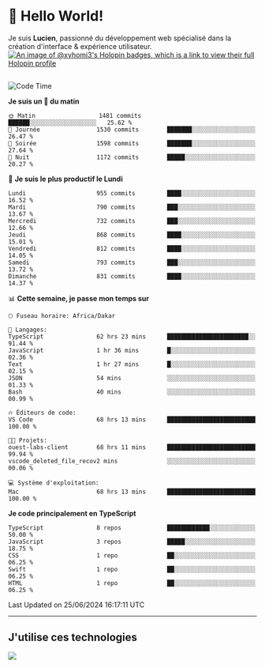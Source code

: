 # 👋 Hello World!

Je suis **Lucien**, passionné du développement web spécialisé dans la création d'interface & expérience utilisateur.
[![An image of @xyhomi3's Holopin badges, which is a link to view their full Holopin profile](https://holopin.me/xyhomi3)](https://holopin.io/@xyhomi3)

##

<!--START_SECTION:waka-->
![Code Time](http://img.shields.io/badge/Code%20Time-1%2C454%20hrs%2040%20mins-blue)

**Je suis un 🐤 du matin** 

```text
🌞 Matin                  1481 commits        ██████░░░░░░░░░░░░░░░░░░░   25.62 % 
🌆 Journée                1530 commits        ███████░░░░░░░░░░░░░░░░░░   26.47 % 
🌃 Soirée                 1598 commits        ███████░░░░░░░░░░░░░░░░░░   27.64 % 
🌙 Nuit                   1172 commits        █████░░░░░░░░░░░░░░░░░░░░   20.27 % 
```
📅 **Je suis le plus productif le Lundi** 

```text
Lundi                    955 commits         ████░░░░░░░░░░░░░░░░░░░░░   16.52 % 
Mardi                    790 commits         ███░░░░░░░░░░░░░░░░░░░░░░   13.67 % 
Mercredi                 732 commits         ███░░░░░░░░░░░░░░░░░░░░░░   12.66 % 
Jeudi                    868 commits         ████░░░░░░░░░░░░░░░░░░░░░   15.01 % 
Vendredi                 812 commits         ████░░░░░░░░░░░░░░░░░░░░░   14.05 % 
Samedi                   793 commits         ███░░░░░░░░░░░░░░░░░░░░░░   13.72 % 
Dimanche                 831 commits         ████░░░░░░░░░░░░░░░░░░░░░   14.37 % 
```


📊 **Cette semaine, je passe mon temps sur** 

```text
🕑︎ Fuseau horaire: Africa/Dakar

💬 Langages: 
TypeScript               62 hrs 23 mins      ███████████████████████░░   91.44 % 
JavaScript               1 hr 36 mins        █░░░░░░░░░░░░░░░░░░░░░░░░   02.36 % 
Text                     1 hr 27 mins        █░░░░░░░░░░░░░░░░░░░░░░░░   02.15 % 
JSON                     54 mins             ░░░░░░░░░░░░░░░░░░░░░░░░░   01.33 % 
Bash                     40 mins             ░░░░░░░░░░░░░░░░░░░░░░░░░   00.99 % 

🔥 Éditeurs de code: 
VS Code                  68 hrs 13 mins      █████████████████████████   100.00 % 

🐱‍💻 Projets: 
ouest-labs-client        68 hrs 11 mins      █████████████████████████   99.94 % 
vscode_deleted_file_recov2 mins              ░░░░░░░░░░░░░░░░░░░░░░░░░   00.06 % 

💻 Système d'exploitation: 
Mac                      68 hrs 13 mins      █████████████████████████   100.00 % 
```

**Je code principalement en TypeScript** 

```text
TypeScript               8 repos             ████████████░░░░░░░░░░░░░   50.00 % 
JavaScript               3 repos             █████░░░░░░░░░░░░░░░░░░░░   18.75 % 
CSS                      1 repo              ██░░░░░░░░░░░░░░░░░░░░░░░   06.25 % 
Swift                    1 repo              ██░░░░░░░░░░░░░░░░░░░░░░░   06.25 % 
HTML                     1 repo              ██░░░░░░░░░░░░░░░░░░░░░░░   06.25 % 
```




 Last Updated on 25/06/2024 16:17:11 UTC
<!--END_SECTION:waka-->
---

## J'utilise ces technologies

<p align="left">
  <a href="https://skillicons.dev">
    <img src="https://skillicons.dev/icons?i=ts,js,md,scss,tailwind,react,docker,express,astro,vite,nextjs,vercel,figma,ableton" />
  </a>
</p>

